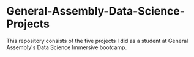 # General-Assembly-Data-Science-Projects

This repository consists of the five projects I did as a student at General Assembly's Data Science Immersive bootcamp.
